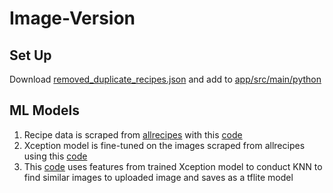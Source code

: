# Image-Version
## Set Up
Download [removed_duplicate_recipes.json](https://drive.google.com/file/d/1ayFz3DI2KEFhMt7tC7aD9GaoMI-bHKW-/view?usp=sharing) and add to [app/src/main/python](app/src/main/python)
## ML Models
1. Recipe data is scraped from [allrecipes](https://www.allrecipes.com/) with this [code](https://drive.google.com/file/d/1uKGrzM9YC1z3qHdIOVu0ejPggSrbR0Yq/view?usp=sharing)
2. Xception model is fine-tuned on the images scraped from allrecipes using this [code](https://drive.google.com/file/d/1M3igoYXI39zpPA8Ekj4wrwfNEPoTe9kf/view?usp=sharing)
3. This [code](https://www.kaggle.com/carlosmiao/cz4125) uses features from trained Xception model to conduct KNN to find similar images to uploaded image and saves as a tflite model
